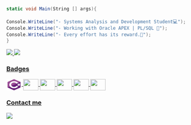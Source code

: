 ```c#
static void Main(String [] args){

Console.WriteLine("- Systems Analysis and Development Student💻");
Console.WriteLine("- Working with Oracle APEX | PL/SQL 💼");
Console.WriteLine("- Every effort has its reward.💎");
}
```
<div>
  <a href="https://github.com/senhorN">
  <img height="180em" src="https://github-readme-stats.vercel.app/api?username=senhorN&show_icons=true&theme=chartreuse-dark&include_all_commits=true&count_private=true"/>
  <img height="180em" src="https://github-readme-stats.vercel.app/api/top-langs/?username=senhorN&layout=compact&langs_count=7&theme=chartreuse-dark"/>   
</div>

<h3>Badges</h3>
<div>
  <img align="center"  height="30" width="40" src="https://raw.githubusercontent.com/devicons/devicon/master/icons/csharp/csharp-original.svg">
  <img align="center"  height="30" width="40" src="https://cdn.jsdelivr.net/gh/devicons/devicon/icons/dotnetcore/dotnetcore-original.svg">
  <img align="center"  height="30" width="40" src="https://cdn.jsdelivr.net/gh/devicons/devicon/icons/intellij/intellij-original.svg" />
  <img align="center"  height="30" width="40" src="https://cdn.jsdelivr.net/gh/devicons/devicon/icons/java/java-original-wordmark.svg" />  
  <img align="center"  height="30" width="40" src="https://cdn.jsdelivr.net/gh/devicons/devicon/icons/mysql/mysql-plain-wordmark.svg" /> 
  <img align="center"  height="30" width="40" src="https://cdn.jsdelivr.net/gh/devicons/devicon/icons/unity/unity-original-wordmark.svg" />        
</div>
<h3>Contact me</h3>
<div> 
  <a href="https://www.linkedin.com/in/n%C3%ADcolas-carloto-074595185/" target="_blank"><img src="https://img.shields.io/badge/-LinkedIn-%230077B5?style=for-the-badge&logo=linkedin&logoColor=white" target="_blank"></a> 
</div>





































